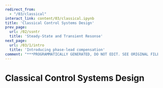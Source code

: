 ```yaml
---
redirect_from:
  - "/03/classical"
interact_link: content/03/classical.ipynb
title: 'Classical Control Systems Design'
prev_page:
  url: /02/ssntr
  title: 'Steady-State and Transient Resonse'
next_page:
  url: /03/1/intro
  title: 'Introducing phase-lead compensation'
comment: "***PROGRAMMATICALLY GENERATED, DO NOT EDIT. SEE ORIGINAL FILES IN /content***"
---
```


# Classical Control Systems Design
